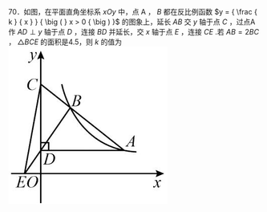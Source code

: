 70．如图，在平面直角坐标系 $x O y$ 中，点 A ， $B$ 都在反比例函数 $y = { \frac { k } { x } } { \big ( } x > 0 { \big ) }$ 的图象上，延长 $A B$ 交 $y$ 轴于点 $C$ ，过点A作 $A D \perp y$ 轴于点 $D$ ，连接 $B D$ 并延长，交 $x$ 轴于点 $E$ ，连接 $C E$ .若 $A B = 2 B C$ ， $\triangle B C E$ 的面积是4.5，则 $k$ 的值为
![](<../../qs_image_DB/专题1-4_一文搞定反比例函数7个模型，13类题型（解析版）_/13b72b86e4d27b54e075b797241b1c2401a12565629ec07ae35fc84553279ded.jpg>)
